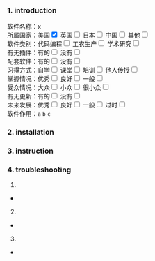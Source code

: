 <!--
本文归属项目：`points`
本文修订状态：初稿
-->


### 1. introduction

软件名称：x  
  所属国家：美国<input checked type="checkbox"> 英国<input type="checkbox"> 日本<input type="checkbox"> 中国<input type="checkbox"> 其他<input type="checkbox">  
  软件类别：代码编程<input type="checkbox"> 工农生产<input type="checkbox"> 学术研究<input type="checkbox">  
  有无插件：有的<input type="checkbox"> 没有<input type="checkbox">  
  配套软件：有的<input type="checkbox"> 没有<input type="checkbox">  
  习得方式：自学<input type="checkbox"> 课堂<input type="checkbox"> 培训<input type="checkbox"> 他人传授<input type="checkbox">  
  掌握情况：优秀<input type="checkbox"> 良好<input type="checkbox"> 一般<input type="checkbox">  
  受众情况：大众<input type="checkbox"> 小众<input type="checkbox"> 很小众<input type="checkbox">  
  有无更新：有的<input type="checkbox"> 没有<input type="checkbox">  
  未来发展：优秀<input type="checkbox"> 良好<input type="checkbox"> 一般<input type="checkbox"> 过时<input type="checkbox">  
  软件作用：`a` `b` `c`

### 2. installation

### 3. instruction

### 4. troubleshooting

1.   
-   

2.   
-   

3.   
-   
